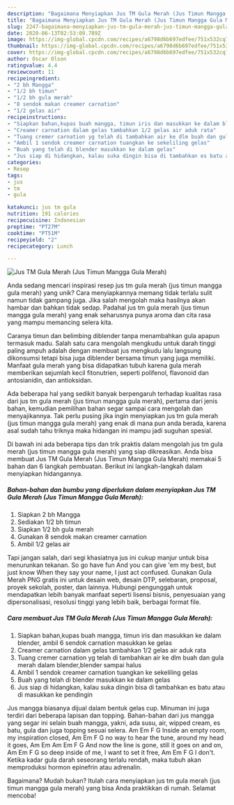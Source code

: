 ```yaml
---
description: "Bagaimana Menyiapkan Jus TM Gula Merah (Jus Timun Mangga Gula Merah) Anti Gagal"
title: "Bagaimana Menyiapkan Jus TM Gula Merah (Jus Timun Mangga Gula Merah) Anti Gagal"
slug: 2247-bagaimana-menyiapkan-jus-tm-gula-merah-jus-timun-mangga-gula-merah-anti-gagal
date: 2020-06-13T02:53:09.789Z
image: https://img-global.cpcdn.com/recipes/a6798d6b697edfee/751x532cq70/jus-tm-gula-merah-jus-timun-mangga-gula-merah-foto-resep-utama.jpg
thumbnail: https://img-global.cpcdn.com/recipes/a6798d6b697edfee/751x532cq70/jus-tm-gula-merah-jus-timun-mangga-gula-merah-foto-resep-utama.jpg
cover: https://img-global.cpcdn.com/recipes/a6798d6b697edfee/751x532cq70/jus-tm-gula-merah-jus-timun-mangga-gula-merah-foto-resep-utama.jpg
author: Oscar Olson
ratingvalue: 4.4
reviewcount: 11
recipeingredient:
- "2 bh Mangga"
- "1/2 bh timun"
- "1/2 bh gula merah"
- "8 sendok makan creamer carnation"
- "1/2 gelas air"
recipeinstructions:
- "Siapkan bahan,kupas buah mangga, timun iris dan masukkan ke dalam blender, ambil 6 sendok carnation masukkan ke gelas"
- "Creamer carnation dalam gelas tambahkan 1/2 gelas air aduk rata"
- "Tuang cremer carnation yg telah di tambahkan air ke dlm buah dan gula merah dalam blender,blender sampai halus"
- "Ambil 1 sendok creamer carnation tuangkan ke sekeliling gelas"
- "Buah yang telah di blender masukkan ke dalam gelas"
- "Jus siap di hidangkan, kalau suka dingin bisa di tambahkan es batu atau di masukkan ke pendingin"
categories:
- Resep
tags:
- jus
- tm
- gula

katakunci: jus tm gula 
nutrition: 191 calories
recipecuisine: Indonesian
preptime: "PT27M"
cooktime: "PT51M"
recipeyield: "2"
recipecategory: Lunch

---
```



![Jus TM Gula Merah (Jus Timun Mangga Gula Merah)](https://img-global.cpcdn.com/recipes/a6798d6b697edfee/751x532cq70/jus-tm-gula-merah-jus-timun-mangga-gula-merah-foto-resep-utama.jpg)

Anda sedang mencari inspirasi resep jus tm gula merah (jus timun mangga gula merah) yang unik? Cara menyiapkannya memang tidak terlalu sulit namun tidak gampang juga. Jika salah mengolah maka hasilnya akan hambar dan bahkan tidak sedap. Padahal jus tm gula merah (jus timun mangga gula merah) yang enak seharusnya punya aroma dan cita rasa yang mampu memancing selera kita.

Caranya timun dan belimbing diblender tanpa menambahkan gula apapun termasuk madu. Salah satu cara mengolah mengkudu untuk darah tinggi paling ampuh adalah dengan membuat jus mengkudu lalu langsung dikonsumsi tetapi bisa juga diblender bersama timun yang juga memiliki. Manfaat gula merah yang bisa didapatkan tubuh karena gula merah memberikan sejumlah kecil fitonutrien, seperti polifenol, flavonoid dan antosianidin, dan antioksidan.

Ada beberapa hal yang sedikit banyak berpengaruh terhadap kualitas rasa dari jus tm gula merah (jus timun mangga gula merah), pertama dari jenis bahan, kemudian pemilihan bahan segar sampai cara mengolah dan menyajikannya. Tak perlu pusing jika ingin menyiapkan jus tm gula merah (jus timun mangga gula merah) yang enak di mana pun anda berada, karena asal sudah tahu triknya maka hidangan ini mampu jadi suguhan spesial.


Di bawah ini ada beberapa tips dan trik praktis dalam mengolah jus tm gula merah (jus timun mangga gula merah) yang siap dikreasikan. Anda bisa membuat Jus TM Gula Merah (Jus Timun Mangga Gula Merah) memakai 5 bahan dan 6 langkah pembuatan. Berikut ini langkah-langkah dalam menyiapkan hidangannya.

<!--inarticleads1-->

##### Bahan-bahan dan bumbu yang diperlukan dalam menyiapkan Jus TM Gula Merah (Jus Timun Mangga Gula Merah):

1. Siapkan 2 bh Mangga
1. Sediakan 1/2 bh timun
1. Siapkan 1/2 bh gula merah
1. Gunakan 8 sendok makan creamer carnation
1. Ambil 1/2 gelas air


Tapi jangan salah, dari segi khasiatnya jus ini cukup manjur untuk bisa menurunkan tekanan. So go have fun And you can give &#39;em my best, but just know When they say your name, I just act confused. Gunakan Gula Merah PNG gratis ini untuk desain web, desain DTP, selebaran, proposal, proyek sekolah, poster, dan lainnya. Hubungi pengunggah untuk mendapatkan lebih banyak manfaat seperti lisensi bisnis, penyesuaian yang dipersonalisasi, resolusi tinggi yang lebih baik, berbagai format file. 

<!--inarticleads2-->

##### Cara membuat Jus TM Gula Merah (Jus Timun Mangga Gula Merah):

1. Siapkan bahan,kupas buah mangga, timun iris dan masukkan ke dalam blender, ambil 6 sendok carnation masukkan ke gelas
1. Creamer carnation dalam gelas tambahkan 1/2 gelas air aduk rata
1. Tuang cremer carnation yg telah di tambahkan air ke dlm buah dan gula merah dalam blender,blender sampai halus
1. Ambil 1 sendok creamer carnation tuangkan ke sekeliling gelas
1. Buah yang telah di blender masukkan ke dalam gelas
1. Jus siap di hidangkan, kalau suka dingin bisa di tambahkan es batu atau di masukkan ke pendingin


Jus mangga biasanya dijual dalam bentuk gelas cup. Minuman ini juga terdiri dari beberapa lapisan dan topping. Bahan-bahan dari jus mangga yang segar ini selain buah mangga, yakni, ada susu, air, wipped cream, es batu, gula dan juga topping sesuai selera. Am Em F G Inside an empty room, my inspiration closed, Am Em F G no way to hear the tune, around my head it goes, Am Em Am Em F G And now the line is gone, still it goes on and on, Am Em F G so deep inside of me, I want to set it free, Am Em F G I don&#39;t. Ketika kadar gula darah seseorang terlalu rendah, maka tubuh akan memproduksi hormon epinefrin atau adrenalin. 

Bagaimana? Mudah bukan? Itulah cara menyiapkan jus tm gula merah (jus timun mangga gula merah) yang bisa Anda praktikkan di rumah. Selamat mencoba!
